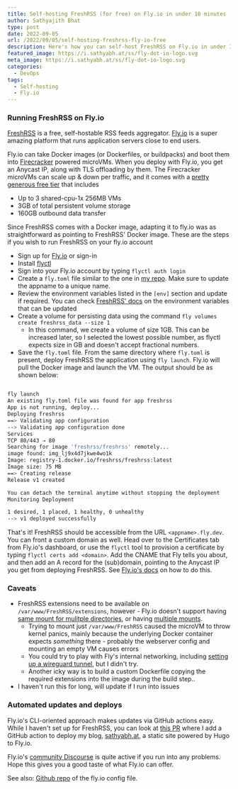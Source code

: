 ```yaml
---
title: Self-hosting FreshRSS (for free) on Fly.io in under 10 minutes
author: Sathyajith Bhat
type: post
date: 2022-09-05
url: /2022/09/05/self-hosting-freshrss-fly-io-free
description: Here's how you can self-host FreshRSS on Fly.io in under 10 minutes
featured_image: https://i.sathyabh.at/ss/fly-dot-io-logo.svg
meta_image: https://i.sathyabh.at/ss/fly-dot-io-logo.svg
categories:
  - DevOps
tags:
  - Self-hosting
  - Fly.io
---
```

### Running FreshRSS on Fly.io

[FreshRSS](https://www.freshrss.org/) is a free, self-hostable RSS feeds aggregator. [Fly.io](https://fly.io/) is a super amazing platform that runs application servers close to end users. 

Fly.io can take Docker images (or Dockerfiles, or buildpacks) and boot them into [Firecracker](https://aws.amazon.com/blogs/aws/firecracker-lightweight-virtualization-for-serverless-computing/) powered microVMs. When you deploy with Fly.io, you get an Anycast IP, along with TLS offloading by them. The Firecracker microVMs can scale up & down per traffic, and it comes with a [pretty generous free tier](https://fly.io/docs/about/pricing/) that includes

* Up to 3 shared-cpu-1x 256MB VMs
* 3GB of total persistent volume storage 
* 160GB outbound data transfer

Since FreshRSS comes with a Docker image, adapting it to fly.io was as straightforward as pointing to FreshRSS' Docker image. These are the steps if you wish to run FreshRSS on your fly.io account

* Sign up for [Fly.io](https://fly.io/) or sign-in
* Install [flyctl](https://fly.io/docs/hands-on/install-flyctl/)
* Sign into your Fly.io account by typing `flyctl auth login`
* Create a `fly.toml` file similar to the one in [my repo](https://github.com/SathyaBhat/freshrss-on-fly-io). Make sure to update the appname to a unique name.
* Review the environment variables listed in the `[env]` section and update if required. You can check [FreshRSS' docs](https://github.com/FreshRSS/FreshRSS/blob/edge/Docker/freshrss/example.env) on the environment variables that can be updated 
* Create a volume for persisting data using the command `fly volumes create freshrss_data --size 1`
    * In this command, we create a volume of size 1GB. This can be increased later, so I selected the lowest possible number, as flyctl expects size in GB and doesn't accept fractional numbers.
* Save the `fly.toml` file. From the same directory where `fly.toml` is present, deploy FreshRSS the application using `fly launch`. Fly.io will pull the Docker image and launch the VM. The output should be as shown below: 

```bash

fly launch
An existing fly.toml file was found for app freshrss
App is not running, deploy...
Deploying freshrss
==> Validating app configuration
--> Validating app configuration done
Services
TCP 80/443 ⇢ 80
Searching for image 'freshrss/freshrss' remotely...
image found: img_lj9x4d7jkwe4wo1k
Image: registry-1.docker.io/freshrss/freshrss:latest
Image size: 75 MB
==> Creating release
Release v1 created

You can detach the terminal anytime without stopping the deployment
Monitoring Deployment

1 desired, 1 placed, 1 healthy, 0 unhealthy
--> v1 deployed successfully
```

That's it! FreshRSS should be accessible from the URL `<appname>.fly.dev`. You can front a custom domain as well. Head over to the Certificates tab from Fly.io's dashboard, or use the `flyctl` tool to provision a certificate by typing `flyctl certs add <domain>`. Add the CNAME that Fly tells you about, and then add an A record for the (sub)domain, pointing to the Anycast IP you get from deploying FreshRSS. See [Fly.io's docs](https://fly.io/docs/app-guides/custom-domains-with-fly/#creating-a-custom-domain-on-fly-manually) on how to do this.


### Caveats

* FreshRSS extensions need to be available on `/var/www/FreshRSS/extensions`, however - Fly.io doesn't support having [same mount for mulitple directories](https://community.fly.io/t/mount-multiple-destinations-to-the-same-source-volume/5298), or having [multiple mounts](https://community.fly.io/t/multiple-mounts-in-one-app/4701). 
    * Trying to mount just `/var/www/FreshRSS` caused the microVM to throw kernel panics, mainly because the underlying Docker container expects _something_ there - probably the webserver config and mounting an empty VM causes errors
    * You could try to play with Fly's internal networking, including [setting up a wireguard tunnel](https://community.fly.io/t/how-to-copy-files-off-a-vm/1651/13), but I didn't try.
    * Another icky way is to build a custom Dockerfile copying the required extensions into the image during the build step.. 
* I haven't run this for long, will update if I run into issues

### Automated updates and deploys 

Fly.io's CLI-oriented approach makes updates via GitHub actions easy. While I haven't set up for FreshRSS, you can look at [this PR](https://github.com/SathyaBhat/sathyabh.at/pull/37) where I add a GitHub action to deploy my blog, [sathyabh.at](https://sathyabh.at), a static site powered by Hugo to Fly.io. 

Fly.io's [community Discourse](https://community.fly.io/) is quite active if you run into any problems. Hope this gives you a good taste of what Fly.io can offer.

See also: [Github repo](https://github.com/SathyaBhat/freshrss-on-fly-io) of the fly.io config file.